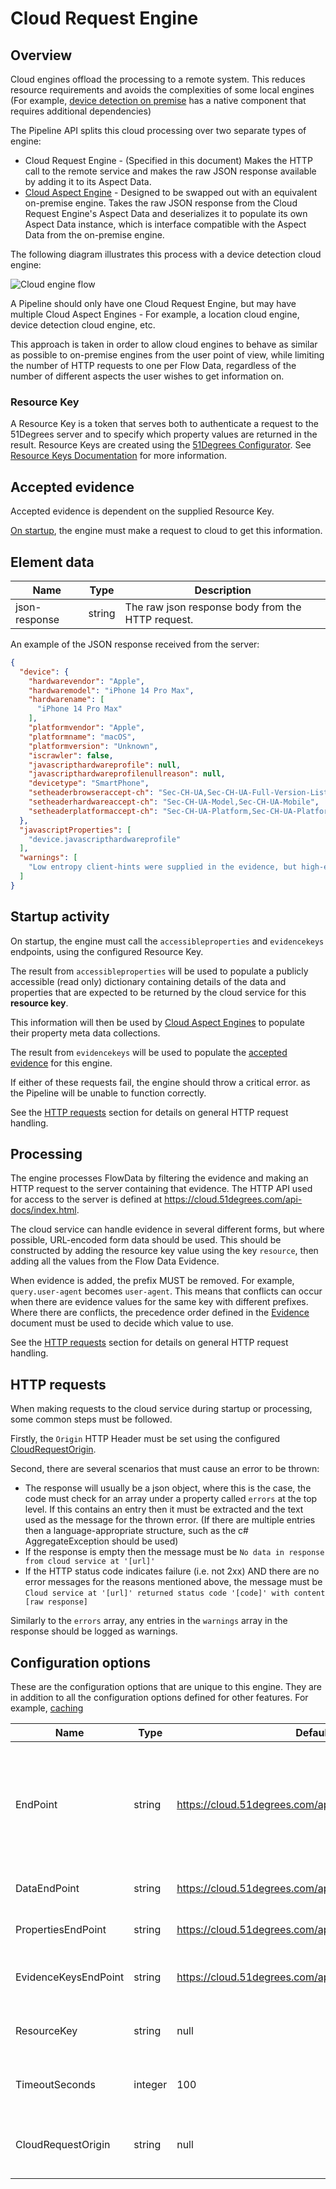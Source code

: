 # Cloud Request Engine

## Overview

Cloud engines offload the processing to a remote system. This reduces 
resource requirements and avoids the complexities of some local 
engines (For example, 
[device detection on premise](../../device-detection-specification/pipeline-elements/device-detection-on-premise.md) 
has a native component that requires additional dependencies) 

The Pipeline API splits this cloud processing over two separate types of 
engine:
- Cloud Request Engine - (Specified in this document) Makes the HTTP 
  call to the remote service and  makes the raw JSON response available 
  by adding it to its Aspect Data.
- [Cloud Aspect Engine](cloud-aspect-engine.md) - Designed to be swapped 
  out with an equivalent on-premise engine. Takes the raw JSON response 
  from the Cloud Request Engine's Aspect Data and deserializes it to 
  populate its own Aspect Data instance, which is interface compatible 
  with the Aspect Data from the on-premise engine.

The following diagram illustrates this process with a device detection
cloud engine:

![Cloud engine flow](../../../pipeline-specification/images/Device%20Detection%20Cloud%20Engine.png)

A Pipeline should only have one Cloud Request Engine, but may have 
multiple Cloud Aspect Engines - For example, a location cloud engine, 
device detection cloud engine, etc.

This approach is taken in order to allow cloud engines to behave as 
similar as possible to on-premise engines from the user point of view, 
while limiting the number of HTTP requests to one per Flow Data, regardless
of the number of different aspects the user wishes to get information on.

### Resource Key

A Resource Key is a token that serves both to authenticate a request to the 
51Degrees server and to specify which property values are returned in the 
result. Resource Keys are created using the 
[51Degrees Configurator](https://51degrees.com/documentation/4.4/_concepts__configurator.html). 
See [Resource Keys Documentation](https://51degrees.com/documentation/4.4/_info__resource_keys.html)
for more information.

## Accepted evidence

Accepted evidence is dependent on the supplied Resource Key.

[On startup](#startup-activity), the engine must make a request to cloud 
to get this information.

## Element data

| **Name**      | **Type** | **Description**                                   |
|---------------|----------|---------------------------------------------------|
| json-response | string   | The raw json response body from the HTTP request. |

An example of the JSON response received from the server:

```json
{
  "device": {
    "hardwarevendor": "Apple",
    "hardwaremodel": "iPhone 14 Pro Max",
    "hardwarename": [
      "iPhone 14 Pro Max"
    ],
    "platformvendor": "Apple",
    "platformname": "macOS",
    "platformversion": "Unknown",
    "iscrawler": false,
    "javascripthardwareprofile": null,
    "javascripthardwareprofilenullreason": null,
    "devicetype": "SmartPhone",
    "setheaderbrowseraccept-ch": "Sec-CH-UA,Sec-CH-UA-Full-Version-List,Sec-CH-UA-Mobile,Sec-CH-UA-Platform",
    "setheaderhardwareaccept-ch": "Sec-CH-UA-Model,Sec-CH-UA-Mobile",
    "setheaderplatformaccept-ch": "Sec-CH-UA-Platform,Sec-CH-UA-Platform-Version"
  },
  "javascriptProperties": [
    "device.javascripthardwareprofile"
  ],
  "warnings": [
    "Low entropy client-hints were supplied in the evidence, but high-entropy client-hints were not.\nThis will lead to less accurate results, and indicates that permissions were not set correctly in the original response to the browser.\nFor more info on client-hint permissions, see http://51degrees.me/documentation/4.4/_device_detection__features__user_agent_client_hints.html."
  ]
}
```

## Startup activity

On startup, the engine must call the `accessibleproperties` and `evidencekeys` 
endpoints, using the configured Resource Key.

The result from `accessibleproperties` will be used to populate a publicly 
accessible (read only) dictionary containing details of the data and 
properties that are expected to be returned by the cloud service for this 
**resource key**.

This information will then be used by [Cloud Aspect Engines](cloud-aspect-engine.md) 
to populate their property meta data collections.

The result from `evidencekeys` will be used to populate the 
[accepted evidence](#accepted-evidence) for this engine.

If either of these requests fail, the engine should throw a critical 
error. as the Pipeline will be unable to function correctly.

See the [HTTP requests](#http-requests) section for details on general 
HTTP request handling.

## Processing

The engine processes FlowData by filtering the evidence and making an HTTP 
request to the server containing that evidence. The HTTP API used for access to 
the server is defined at https://cloud.51degrees.com/api-docs/index.html.

The cloud service can handle evidence in several different forms, but where 
possible, URL-encoded form data should be used. This should be constructed 
by adding the resource key value using the key `resource`, then adding
all the values from the Flow Data Evidence.

When evidence is added, the prefix MUST be removed. 
For example, `query.user-agent` becomes `user-agent`.
This means that conflicts can occur when there are evidence values for the same
key with different prefixes. Where there are conflicts, the precedence order 
defined in the [Evidence](../features/evidence.md) document must be used to
decide which value to use.

See the [HTTP requests](#http-requests) section for details on general 
HTTP request handling.

## HTTP requests

When making requests to the cloud service during startup or processing, some
common steps must be followed.

Firstly, the `Origin` HTTP Header must be set using the configured 
[CloudRequestOrigin](#configuration-options).

Second, there are several scenarios that must cause an error to be thrown:

- The response will usually be a json object, where this is the case, the 
  code must check for an array under a property called `errors` at the top 
  level. If this contains an entry then it must be extracted and the text 
  used as the message for the thrown error. (If there are multiple entries 
  then a language-appropriate structure, such as the c\# AggregateException 
  should be used)
- If the response is empty then the message must be 
  `No data in response from cloud service at '[url]'`
- If the HTTP status code indicates failure (i.e. not 2xx) AND there are no 
  error messages for the reasons mentioned above, the message must be 
  `Cloud service at '[url]' returned status code '[code]' with content [raw response]`

Similarly to the `errors` array, any entries in the `warnings` array in the 
response should be logged as warnings.

## Configuration options

These are the configuration options that are unique to this engine. They 
are in addition to all the configuration options defined for other features. 
For example,
[caching](../../../pipeline-specification/part2/features/caching.md)

| **Name**             | **Type** | **Default**                                             | **Description**                                                                                                                                                                           |
|----------------------|----------|---------------------------------------------------------|-------------------------------------------------------------------------------------------------------------------------------------------------------------------------------------------|
| EndPoint             | string   | https://cloud.51degrees.com/api/v4/                     | The base URL for the cloud service. This will be suffixed with `json`, `accessibleproperties` or `evidencekeys` to form the complete URLs for the various endpoints called by the engine. |
| DataEndPoint         | string   | https://cloud.51degrees.com/api/v4/json                 | The URL for the cloud service data end point                                                                                                                                              |
| PropertiesEndPoint   | string   | https://cloud.51degrees.com/api/v4/accessibleproperties | The URL for the cloud service properties end point                                                                                                                                        |
| EvidenceKeysEndPoint | string   | https://cloud.51degrees.com/api/v4/evidencekeys         | The URL for the cloud service evidence keys end point                                                                                                                                     |
| ResourceKey          | string   | null                                                    | The Resource Key to use when making requests to the cloud service                                                                                                                         |
| TimeoutSeconds       | integer  | 100                                                     | The timeout to use when making requests to the cloud service                                                                                                                              |
| CloudRequestOrigin   | string   | null                                                    | The value to set the 'Origin' header to when making requests to the cloud service                                                                                                         |

